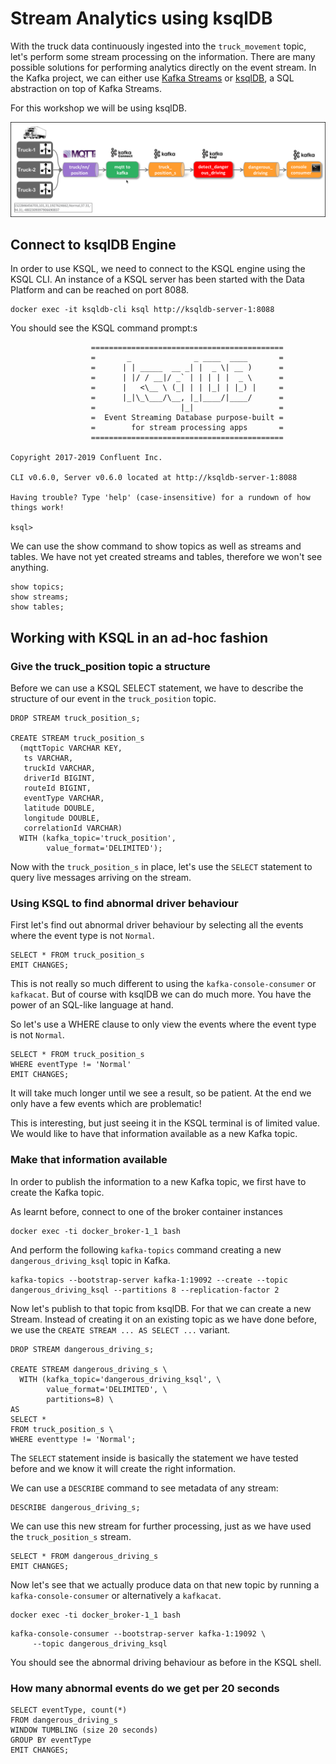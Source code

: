 # Stream Analytics using ksqlDB

With the truck data continuously ingested into the `truck_movement` topic, let's perform some stream processing on the information. There are many possible solutions for performing analytics directly on the event stream. In the Kafka project, we can either use [Kafka Streams](https://kafka.apache.org/documentation/streams/) or [ksqlDB](http://ksqldb.io), a SQL abstraction on top of Kafka Streams. 

For this workshop we will be using ksqlDB. 

![Alt Image Text](./images/stream-processing-with-ksql-overview.png "Schema Registry UI")

## Connect to ksqlDB Engine

In order to use KSQL, we need to connect to the KSQL engine using the KSQL CLI. An instance of a KSQL server has been started with the Data Platform and can be reached on port 8088.

```
docker exec -it ksqldb-cli ksql http://ksqldb-server-1:8088
```

You should see the KSQL command prompt:s

```                  
                  ===========================================
                  =       _              _ ____  ____       =
                  =      | | _____  __ _| |  _ \| __ )      =
                  =      | |/ / __|/ _` | | | | |  _ \      =
                  =      |   <\__ \ (_| | | |_| | |_) |     =
                  =      |_|\_\___/\__, |_|____/|____/      =
                  =                   |_|                   =
                  =  Event Streaming Database purpose-built =
                  =        for stream processing apps       =
                  ===========================================

Copyright 2017-2019 Confluent Inc.

CLI v0.6.0, Server v0.6.0 located at http://ksqldb-server-1:8088

Having trouble? Type 'help' (case-insensitive) for a rundown of how things work!

ksql>
```

We can use the show command to show topics as well as streams and tables. We have not yet created streams and tables, therefore we won't see anything. 

```
show topics;
show streams;
show tables;
```

## Working with KSQL in an ad-hoc fashion

### Give the truck_position topic a structure

Before we can use a KSQL SELECT statement, we have to describe the structure of our event in the `truck_position` topic. 

```
DROP STREAM truck_position_s;

CREATE STREAM truck_position_s
  (mqttTopic VARCHAR KEY, 
   ts VARCHAR, 
   truckId VARCHAR, 
   driverId BIGINT, 
   routeId BIGINT,
   eventType VARCHAR,
   latitude DOUBLE,
   longitude DOUBLE,
   correlationId VARCHAR)
  WITH (kafka_topic='truck_position',
        value_format='DELIMITED');
```

Now with the `truck_position_s` in place, let's use the `SELECT` statement to query live messages arriving on the stream. 

### Using KSQL to find abnormal driver behaviour

First let's find out abnormal driver behaviour by selecting all the events where the event type is not `Normal`.
        
```
SELECT * FROM truck_position_s
EMIT CHANGES;
```

This is not really so much different to using the `kafka-console-consumer` or `kafkacat`. But of course with ksqlDB we can do much more. You have the power of an SQL-like language at hand. 

So let's use a WHERE clause to only view the events where the event type is not `Normal`. 

```
SELECT * FROM truck_position_s 
WHERE eventType != 'Normal'
EMIT CHANGES;
```

It  will take much longer until we see a result, so be patient. At the end we only have a few events which are problematic!

This is interesting, but just seeing it in the KSQL terminal is of limited value. We would like to have that information available as a new Kafka topic. 

### Make that information available 

In order to publish the information to a new Kafka topic, we first have to create the Kafka topic. 

As learnt before, connect to one of the broker container instances

```
docker exec -ti docker_broker-1_1 bash
```

And perform the following `kafka-topics` command creating a new `dangerous_driving_ksql` topic in Kafka.

```
kafka-topics --bootstrap-server kafka-1:19092 --create --topic dangerous_driving_ksql --partitions 8 --replication-factor 2
```

Now let's publish to that topic from ksqlDB. For that we can create a new Stream. Instead of creating it on an existing topic as we have done before, we use the `CREATE STREAM ... AS SELECT ...` variant. 

```
DROP STREAM dangerous_driving_s;

CREATE STREAM dangerous_driving_s \
  WITH (kafka_topic='dangerous_driving_ksql', \
        value_format='DELIMITED', \
        partitions=8) \
AS 
SELECT * 
FROM truck_position_s \
WHERE eventtype != 'Normal';
```

The `SELECT` statement inside is basically the statement we have tested before and we know it will create the right information. 

We can use a `DESCRIBE` command to see metadata of any stream: 

```
DESCRIBE dangerous_driving_s;        
```

We can use this new stream for further processing, just as we have used the `truck_position_s` stream. 

```
SELECT * FROM dangerous_driving_s
EMIT CHANGES;
```

Now let's see that we actually produce data on that new topic by running a `kafka-console-consumer` or alternatively a `kafkacat`.

```
docker exec -ti docker_broker-1_1 bash
```

```
kafka-console-consumer --bootstrap-server kafka-1:19092 \
     --topic dangerous_driving_ksql
```

You should see the abnormal driving behaviour as before in the KSQL shell.        

### How many abnormal events do we get per 20 seconds

```
SELECT eventType, count(*) 
FROM dangerous_driving_s 
WINDOW TUMBLING (size 20 seconds) 
GROUP BY eventType
EMIT CHANGES;
```
